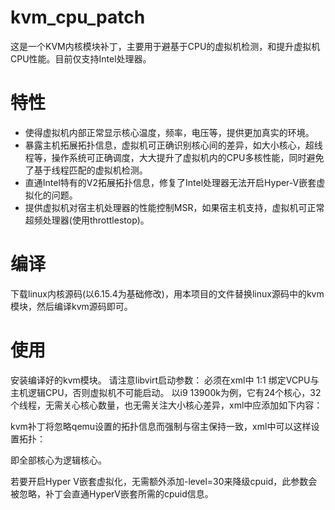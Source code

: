 # kvm_cpu_patch

这是一个KVM内核模块补丁，主要用于避基于CPU的虚拟机检测，和提升虚拟机CPU性能。目前仅支持Intel处理器。

# 特性

- 使得虚拟机内部正常显示核心温度，频率，电压等，提供更加真实的环境。
- 暴露主机拓展拓扑信息，虚拟机可正确识别核心间的差异，如大小核心，超线程等，操作系统可正确调度，大大提升了虚拟机内的CPU多核性能，同时避免了基于线程匹配的虚拟机检测。
- 直通Intel特有的V2拓展拓扑信息，修复了Intel处理器无法开启Hyper-V嵌套虚拟化的问题。
- 提供虚拟机对宿主机处理器的性能控制MSR，如果宿主机支持，虚拟机可正常超频处理器(使用throttlestop)。

# 编译

下载linux内核源码(以6.15.4为基础修改)，用本项目的文件替换linux源码中的kvm模块，然后编译kvm源码即可。

# 使用

安装编译好的kvm模块。
请注意libvirt启动参数：
必须在xml中 1:1 绑定VCPU与主机逻辑CPU，否则虚拟机不可能启动。
以i9 13900k为例，它有24个核心，32个线程，无需关心核心数量，也无需关注大小核心差异，xml中应添加如下内容：

<cputune>
    <vcpupin vcpu="0" cpuset="0"/>
    <vcpupin vcpu="1" cpuset="1"/>
    <vcpupin vcpu="2" cpuset="2"/>
    <vcpupin vcpu="3" cpuset="3"/>
    <vcpupin vcpu="4" cpuset="4"/>
    <vcpupin vcpu="5" cpuset="5"/>
    <vcpupin vcpu="6" cpuset="6"/>
    <vcpupin vcpu="7" cpuset="7"/>
    <vcpupin vcpu="8" cpuset="8"/>
    <vcpupin vcpu="9" cpuset="9"/>
    <vcpupin vcpu="10" cpuset="10"/>
    <vcpupin vcpu="11" cpuset="11"/>
    <vcpupin vcpu="12" cpuset="12"/>
    <vcpupin vcpu="13" cpuset="13"/>
    <vcpupin vcpu="14" cpuset="14"/>
    <vcpupin vcpu="15" cpuset="15"/>
    <vcpupin vcpu="16" cpuset="16"/>
    <vcpupin vcpu="17" cpuset="17"/>
    <vcpupin vcpu="18" cpuset="18"/>
    <vcpupin vcpu="19" cpuset="19"/>
    <vcpupin vcpu="20" cpuset="20"/>
    <vcpupin vcpu="21" cpuset="21"/>
    <vcpupin vcpu="22" cpuset="22"/>
    <vcpupin vcpu="23" cpuset="23"/>
    <vcpupin vcpu="24" cpuset="24"/>
    <vcpupin vcpu="25" cpuset="25"/>
    <vcpupin vcpu="26" cpuset="26"/>
    <vcpupin vcpu="27" cpuset="27"/>
    <vcpupin vcpu="28" cpuset="28"/>
    <vcpupin vcpu="29" cpuset="29"/>
    <vcpupin vcpu="30" cpuset="30"/>
    <vcpupin vcpu="31" cpuset="31"/>
  </cputune>

  kvm补丁将忽略qemu设置的拓扑信息而强制与宿主保持一致，xml中可以这样设置拓扑：

  <topology sockets="1" cores="1" threads="32"/>

  即全部核心为逻辑核心。

  若要开启Hyper V嵌套虚拟化，无需额外添加-level=30来降级cpuid，此参数会被忽略，补丁会直通HyperV嵌套所需的cpuid信息。

